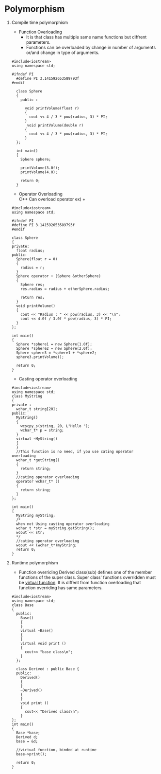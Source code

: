 # Polymorphism

1. Compile time polymorphism
   - Function Overloading
     - It is that class has multiple same name functions but diffrent parameters.
     - Functions can be overloaded by change in number of arguments or/and change in type of arguments.

    ```{.cpp}
    #include<iostream>
    using namespace std;

    #ifndef PI
      #define PI 3.141592653589793f
    #endif

      class Sphere
      {
        public :

          void printVolume(float r)
          {
            cout << 4 / 3 * pow(radius, 3) * PI;
          }
           void printVolume(double r)
          {
            cout << 4 / 3 * pow(radius, 3) * PI;
          }
      };

      int main()
      {
        Sphere sphere;

        printVolume(3.0f);
        printVolume(4.0);

        return 0;
      }
    ```

   - Operator Overloading  
    C++ Can overload operator ex) +

    ```{.cpp}
    #include<iostream>
    using namespace std;

    #ifndef PI
    #define PI 3.141592653589793f
    #endif

    class Sphere
    {
    private:
      float radius;
    public:
      Sphere(float r = 0)
      {
        radius = r;
      }
      Sphere operator + (Sphere &otherSphere)
      {
        Sphere res;
        res.radius = radius + otherSphere.radius;

        return res;
      }
      void printVolume()
      {
        cout << "Radius : " << pow(radius, 3) << "\n";
        cout << 4.0f / 3.0f * pow(radius, 3) * PI;
      }
    };

    int main()
    {
      Sphere *sphere1 = new Sphere(1.0f);
      Sphere *sphere2 = new Sphere(2.0f);
      Sphere sphere3 = *sphere1 + *sphere2;
      sphere3.printVolume();

      return 0;
    }
    ```

   - Casting operator overloading

    ```{.cpp}
    #include<iostream>
    using namespace std;
    class MyString
    {
    private :
      wchar_t string[20];
    public:
      MyString()
      {
        wcscpy_s(string, 20, L"Hello ");
        wchar_t* p = string;
      }
      virtual ~MyString()
      {
      }
      //This function is no need, if you use cating operator overloading
      wchar_t *getString()
      {
        return string;
      }
      //cating operator overloading
      operator wchar_t* ()
      {
        return string;
      }
    };

    int main()
    {
      MyString myString;
      /*
      when not Using casting operator overloading
      wchar_t *str = myString.getString();
      wcout << str;
      */
      //cating operator overloading
      wcout << (wchar_t*)myString;
      return 0;
    }
    ```

2. Runtime polymorphism
   - Function overriding
    Derived class(sub) defines one of the member functions of the super class.
    Super class' functions overridden must be [virtual function](./virtual_function.md).
    It is diffent from function overloading that function overriding has same parameters.

    ```{.cpp}
    #include<iostream>
    using namespace std;
    class Base
    {
      public:
        Base()
        {
        }
        virtual ~Base()
        {
        }
        virtual void print ()
        {
          cout<< "base class\n";
        }
      };

      class Derived : public Base {
      public:
        Derived()
        {
        }
        ~Derived()
        {
        }
        void print ()
        {
          cout<< "Derived class\n";
        }
    };
    int main()
    {
      Base *base;
      Derived d;
      base = &d;

      //virtual function, binded at runtime
      base->print();

      return 0;
    }
    ```
